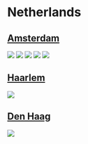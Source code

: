
# Netherlands

## [Amsterdam](https://www.apple.com/nl/retail/amsterdam/)
<img src="https://www.apple.com/nl/retail/amsterdam/images/hero_large_2x.jpg"/>
<img src="https://www.apple.com/nl/retail/store/galleries/amsterdam/images/amsterdam_gallery_image2.jpg"/>
<img src="https://www.apple.com/nl/retail/store/galleries/amsterdam/images/amsterdam_gallery_image3.jpg"/>
<img src="https://www.apple.com/nl/retail/store/galleries/amsterdam/images/amsterdam_gallery_image4.jpg"/>
<img src="https://www.apple.com/nl/retail/store/galleries/amsterdam/images/amsterdam_gallery_image5.jpg"/>

## [Haarlem](https://www.apple.com/nl/retail/haarlem/)
<img src="https://www.apple.com/nl/retail/haarlem/images/hero_large_2x.jpg"/>

## [Den Haag](https://www.apple.com/nl/retail/denhaag/)
<img src="https://www.apple.com/nl/retail/denhaag/images/hero_large_2x.jpg"/>
